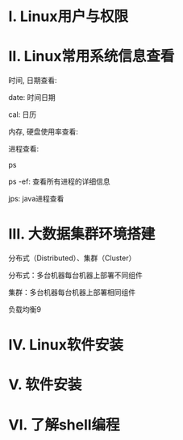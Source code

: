 # I. Linux用户与权限



# II. Linux常用系统信息查看

时间, 日期查看: 

date: 时间日期

cal: 日历



内存, 硬盘使用率查看:



进程查看:

ps

ps -ef: 查看所有进程的详细信息

jps: java进程查看

# III. 大数据集群环境搭建

分布式（Distributed）、集群（Cluster）

分布式：多台机器每台机器上部署不同组件

集群：多台机器每台机器上部署相同组件

负载均衡9

# IV. Linux软件安装

# V. 软件安装

# VI. 了解shell编程

 